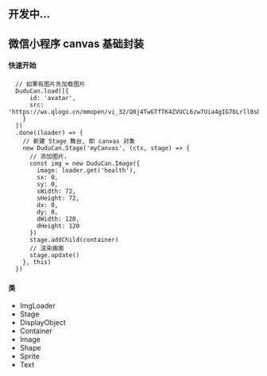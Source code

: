 ## 开发中...
## 微信小程序 canvas 基础封装

#### 快速开始
```
  // 如果有图片先加载图片
  DuduCan.load([{
      id: 'avatar',
      src: 'https://wx.qlogo.cn/mmopen/vi_32/Q0j4TwGTfTK4ZVUCL6zw7Uia4gIG7bLrll0sD6AA96b8mzDd42UyoMYaxdl6icOOFQ6vTWeW3rU9ynB1q5uvnibcg/132'
    }
  ])
  .done((loader) => {
    // 新建 Stage 舞台, 即 canvas 对象
    new DuduCan.Stage('myCanvas', (ctx, stage) => {
      // 添加图片，
      const img = new DuduCan.Image({
        image: loader.get('health'),
        sx: 0,
        sy: 0, 
        sWidth: 72, 
        sHeight: 72,
        dx: 0, 
        dy: 0, 
        dWidth: 120,
        dHeight: 120
      })
      stage.addChild(container)
      // 渲染画面
      stage.update()      
    }, this)
  })
```





#### 类
- ImgLoader
- Stage
- DisplayObject
- Container
- Image
- Shape
- Sprite
- Text


